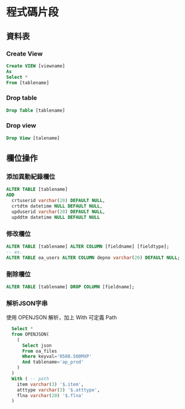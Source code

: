 # 程式碼片段

## 資料表

### Create View

```sql
Create VIEW [viewname]
As
Select *
From [tablename]
```

### Drop table

```sql
Drop Table [tablename]
```

### Drop view

```sql
Drop View [talename]
```

## 欄位操作

### 添加異動紀錄欄位

```sql
ALTER TABLE [tablename]
ADD
  crtuserid varchar(20) DEFAULT NULL,
  crtdtm datetime NULL DEFAULT NULL,
  upduserid varchar(20) DEFAULT NULL,
  upddtm datetime NULL DEFAULT NULL
```

### 修改欄位

```sql
ALTER TABLE [tablename] ALTER COLUMN [fieldname] [fieldtype];
-- ex.
ALTER TABLE oa_users ALTER COLUMN depno varchar(20) DEFAULT NULL;
```

### 刪除欄位

```sql
ALTER TABLE [tablename] DROP COLUMN [fieldname];
```

### 解析JSON字串

使用 OPENJSON 解析，加上 With 可定義 Path

```sql
  Select *
  from OPENJSON(
    (
      Select json
      From oa_files
      Where keyval='0508.500MXP'
      And tablename='ap_prod'
    )
  )
  With ( -- path
    item varchar(3) '$.item',
    atttype varchar(3) '$.atttype',
    flna varchar(20) '$.flna'
  )
```
